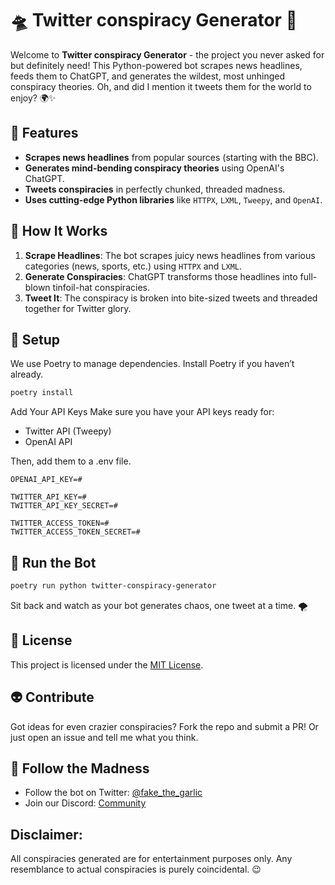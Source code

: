 # 🛸 Twitter conspiracy Generator 🤖

Welcome to **Twitter conspiracy Generator** - the project you never asked for but definitely need! This Python-powered bot scrapes news headlines, feeds them to ChatGPT, and generates the wildest, most unhinged conspiracy theories. Oh, and did I mention it tweets them for the world to enjoy? 🌍✨

## 🚀 Features

- **Scrapes news headlines** from popular sources (starting with the BBC).
- **Generates mind-bending conspiracy theories** using OpenAI's ChatGPT.
- **Tweets conspiracies** in perfectly chunked, threaded madness.
- **Uses cutting-edge Python libraries** like `HTTPX`, `LXML`, `Tweepy`, and `OpenAI`.

## 📖 How It Works

1. **Scrape Headlines**: The bot scrapes juicy news headlines from various categories (news, sports, etc.) using `HTTPX` and `LXML`.
2. **Generate Conspiracies**: ChatGPT transforms those headlines into full-blown tinfoil-hat conspiracies.
3. **Tweet It**: The conspiracy is broken into bite-sized tweets and threaded together for Twitter glory.

## 🔧 Setup

We use Poetry to manage dependencies. Install Poetry if you haven’t already.

```bash
poetry install
```

Add Your API Keys
Make sure you have your API keys ready for:
- Twitter API (Tweepy)
- OpenAI API

Then, add them to a .env file.

```env
OPENAI_API_KEY=#

TWITTER_API_KEY=#
TWITTER_API_KEY_SECRET=#

TWITTER_ACCESS_TOKEN=#
TWITTER_ACCESS_TOKEN_SECRET=#
```

## 🚀 Run the Bot

```bash
poetry run python twitter-conspiracy-generator
```

Sit back and watch as your bot generates chaos, one tweet at a time. 🌪️

## 📜 License

This project is licensed under the [MIT License](LICENSE).

## 👽 Contribute

Got ideas for even crazier conspiracies? Fork the repo and submit a PR! Or just open an issue and tell me what you think.

## 🔮 Follow the Madness
- Follow the bot on Twitter: [@fake_the_garlic](https://x.com/fake_the_garlic)
- Join our Discord: [Community](https://discord.gg/vfT9VCNTwp)

## Disclaimer: 

All conspiracies generated are for entertainment purposes only. Any resemblance to actual conspiracies is purely coincidental. 😉
